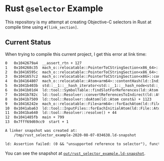 # Rust `@selector` Example

This repository is my attempt at creating Objective-C selectors in Rust at
compile time using `#[link_section]`.

## Current Status

When trying to compile this current project, I get this error at link time:

```txt
0   0x1042679a4  __assert_rtn + 127
1   0x104268c35  mach_o::relocatable::PointerToCStringSection<x86_64>::targetCString(mach_o::relocatable::Atom<x86_64> const*, ld::IndirectBindingTable const&) const (.cold.2) + 0
2   0x10416595c  mach_o::relocatable::PointerToCStringSection<x86_64>::targetCString(mach_o::relocatable::Atom<x86_64> const*, ld::IndirectBindingTable const&) const + 154
3   0x1041657c2  mach_o::relocatable::PointerToCStringSection<x86>::contentHash(mach_o::relocatable::Atom<x86> const*, ld::IndirectBindingTable const&) const + 70
4   0x104164807  mach_o::relocatable::Atom<arm64>::contentHash(ld::IndirectBindingTable const&) const + 39
5   0x1041b403b  std::__1::__hash_iterator<std::__1::__hash_node<std::__1::__hash_value_type<ld::Atom const*, unsigned int>, void*>*> std::__1::__hash_table<std::__1::__hash_value_type<ld::Atom const*, unsigned int>, std::__1::__unordered_map_hasher<ld::Atom const*, std::__1::__hash_value_type<ld::Atom const*, unsigned int>, ld::tool::SymbolTable::ReferencesHashFuncs, true>, std::__1::__unordered_map_equal<ld::Atom const*, std::__1::__hash_value_type<ld::Atom const*, unsigned int>, ld::tool::SymbolTable::ReferencesHashFuncs, true>, std::__1::allocator<std::__1::__hash_value_type<ld::Atom const*, unsigned int> > >::find<ld::Atom const*>(ld::Atom const* const&) + 37
6   0x1041b01d4  ld::tool::SymbolTable::findSlotForReferences(ld::Atom const*, ld::Atom const**) + 130
7   0x1041b782c  ld::tool::Resolver::convertReferencesToIndirect(ld::Atom const&) + 190
8   0x1041b7509  ld::tool::Resolver::doAtom(ld::Atom const&) + 1123
9   0x10416242e  mach_o::relocatable::File<arm64>::forEachAtom(ld::File::AtomHandler&) const + 54
10  0x1041aba63  ld::tool::InputFiles::forEachInitialAtom(ld::File::AtomHandler&, ld::Internal&) + 521
11  0x1041ba640  ld::tool::Resolver::resolve() + 44
12  0x1041485fb  main + 799
13  0x7fff69d69cc9  start + 1

A linker snapshot was created at:
    /tmp/rust_selector_example-2020-08-07-034638.ld-snapshot

ld: Assertion failed: (0 && "unsupported reference to selector"), function targetCString, file /Library/Caches/com.apple.xbs/Sources/ld64/ld64-556.6/src/ld/parsers/macho_relocatable_file.cpp, line 6563.
```

You can see the snapshot at [`out/rust_selector_example.ld-snapshot`](https://github.com/nvzqz/rust-selector-example/blob/main/out/rust_selector_example.ld-snapshot).
